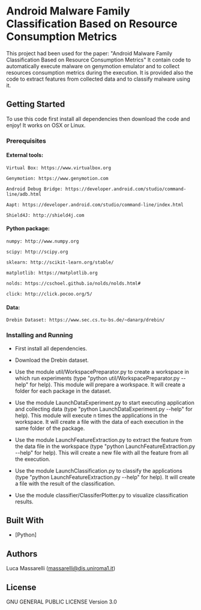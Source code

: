 # Android Malware Family Classification Based on Resource Consumption Metrics

This project had been used for the paper: 
"Android Malware Family Classification Based on Resource Consumption Metrics"
It contain code to automatically execute malware on genymotion emulator and to collect 
resources consumption metrics during the execution.
It is provided also the code to extract features from collected data and to classify 
malware using it.


## Getting Started

To use this code first install all dependencies then download the code and enjoy!
It works on OSX or Linux.

### Prerequisites

#### External tools:

```
Virtual Box: https://www.virtualbox.org
```

```
Genymotion: https://www.genymotion.com
```

```
Android Debug Bridge: https://developer.android.com/studio/command-line/adb.html
```

```
Aapt: https://developer.android.com/studio/command-line/index.html
```

```
Shield4J: http://shield4j.com
```

#### Python package:

```
numpy: http://www.numpy.org
```

```
scipy: http://scipy.org
```

```
sklearn: http://scikit-learn.org/stable/
```

```
matplotlib: https://matplotlib.org
```

```
nolds: https://cschoel.github.io/nolds/nolds.html#
```

```
click: http://click.pocoo.org/5/
```

#### Data:

```
Drebin Dataset: https://www.sec.cs.tu-bs.de/~danarp/drebin/
```


### Installing and Running

- First install all dependencies.

- Download the Drebin dataset.

- Use the module util/WorkspacePreparator.py to create a workspace in which run experiments
  (type "python util/WorkspacePreparator.py --help" for help). This module will prepare a 
  workspace. It will create a folder for each package in the dataset. 

- Use the module LaunchDataExperiment.py to start executing application and collecting data
  (type "python LaunchDataExperiment.py --help" for help). This module will execute n times
  the applications in the workspace. It will create a file with the data of each execution
  in the same folder of the package.

- Use the module LaunchFeatureExtraction.py to extract the feature from the data file in 
  the workspace (type "python LaunchFeatureExtraction.py --help" for help). This will create
  a new file with all the feature from all the execution.

- Use the module LaunchClassification.py to classify the applications 
  (type "python LaunchFeatureExtraction.py --help" for help). It will create a file with 
  the result of the classification.

- Use the module classifier/ClassiferPlotter.py to visualize classification results.


## Built With

* [Python]

## Authors

Luca Massarelli (massarelli@dis.uniroma1.it)

## License

GNU GENERAL PUBLIC LICENSE Version 3.0